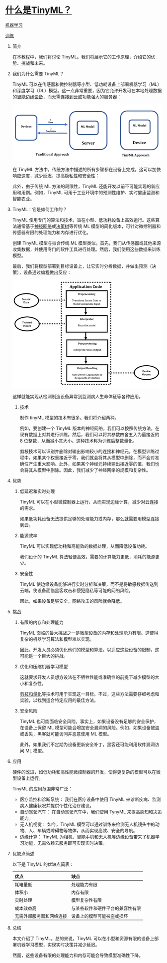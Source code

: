 # [什么是TinyML？](https://www.baeldung.com/cs/tinyml)

[机器学习](README-zh.md)

[训练](https://www.baeldung.com/cs/tag/training)

1. 简介

    在本教程中，我们将讨论 TinyML。我们将展示它的工作原理，介绍它的优势、挑战和未来。

2. 我们为什么需要 TinyML？

    TinyML 可以在传感器和微控制器等小型、低功耗设备上部署机器学习（ML）和深度学习（DL）模型。这一点非常重要，因为它允许开发可在本地处理数据的[智能边缘设备](https://www.baeldung.com/cs/edge-computing)，而无需连接到云或功能强大的服务器：

    ![传统方法和TinyML方法](pic/Traditional-and-TinyML-Approaches.webp)

    在 TinyML 方法中，传统方法中描述的所有步骤都在设备上完成。这可以加快响应速度，减少延迟，提高隐私性和安全性：

    此外，由于传统 ML 方法的局限性，TinyML 还能开发以前不可能实现的新应用和用例。例如，TinyML 可用于工业环境中的预测性维护、实时健康监测和智能农业。

3. TinyML：它是如何工作的？

    TinyML 使用专门的算法和技术，旨在小型、低功耗设备上高效运行。这些算法通常基于[神经网络](https://www.baeldung.com/cs/epoch-neural-networks)或[决策树](https://www.baeldung.com/cs/decision-trees-vs-random-forests)等传统 ML 模型的简化版本，可针对微控制器和传感器有限的处理能力和内存进行优化。

    创建 TinyML 模型与拟合传统 ML 模型类似。首先，我们从传感器或其他来源收集数据，并使用专门的软件工具进行处理。然后，我们使用这些数据来训练模型。

    最后，我们将模型部署到目标设备上，让它实时分析数据，并做出预测（决策），设备通过编程做出反应：

    ![TinyML的工作过程](pic/Process-of-how-TinyML-works-3.webp)

    这样就能实现从检测制造设备异常到监测病人生命体征等各种应用。

    1. 技术

        制作 tinyML 模型的技术有很多。我们将介绍两种。

        例如，要创建一个 TinyML 版本的神经网络，我们可以按照传统方法，在现有数据上对其进行训练。然后，我们可以将其参数四舍五入为最接近的 8 位整数，从而减小其大小。这种技术称为训练后整数量化。

        剪枝技术可以识别并删除对输出影响较小的连接和神经元。在模型训练过程中，如果某个权重接近于零，我们就会将其从模型中删除，而不会对准确性产生重大影响。此外，如果某个神经元持续输出接近零的值，我们也会将其从模型中删除。因此，我们减少了神经网络的规模和复杂性。

4. 优势

    1. 低延迟和实时处理

        TinyML 可以在小型微控制器上运行，从而实现边缘计算，减少对云连接的需求。

        如果低功耗设备无法提供足够的处理能力或内存，那么就需要用模型连接到云。

    2. 能源效率

        TinyML 可以实现低功耗和高能效的数据处理，从而降低设备功耗。

        我们设计的 TinyML 算法轻便高效，需要的计算能力更低，消耗的能源更少。

    3. 安全性

        TinyML 使边缘设备能够进行实时分析和决策，而不是将敏感数据传送到云端，使设备面临黑客攻击和侵犯隐私等可能的网络风险。

        因此，如果设备足够安全，网络攻击的风险就会降低。

5. 挑战

    1. 有限的内存和处理能力

        TinyML 面临的最大挑战之一是微型设备的内存和处理能力有限。这使得复杂的机器学习算法和模型难以实现。

        因此，开发人员必须优化他们的模型和算法，以适应这些设备的限制，这可能是一个巨大的挑战。

    2. 优化和压缩机器学习模型

        这就要求开发人员想方设法在不牺牲性能或准确性的前提下减少模型的大小和复杂性。

        [剪枝和量化](https://www.sciencedirect.com/science/article/abs/pii/S0925231221010894)等技术可用于实现这一目标。不过，这些方法需要仔细考虑和实验，以找到适合特定应用的最佳方法。

    3. 安全风险

        TinyML 也可能面临安全风险。事实上，如果设备没有足够的安全保护，在设备上保留 ML 模型可能会增加安全漏洞的风险。例如，如果设备被盗或丢失，黑客就可能访问并恶意使用 ML 模型。

        此外，如果我们不定期为设备更新安全补丁，黑客还可能利用软件漏洞访问 ML 模型。

6. 应用

    硬件的改进，如低功耗和高性能微控制器的开发，使得更复杂的模型可以在微型设备上运行。

    TinyML 的应用范围非常广泛：

    - 医疗监控和诊断系统： 我们在医疗设备中使用 TinyML 来诊断疾病、监测病人健康状况并提供个性化治疗建议。
    - 自动驾驶汽车： 在自动驾驶汽车中，我们使用 TynyML 来提高感知和决策能力。
    - 无人机视觉： 如今，TinyML 模型可以通过训练来检测无人机镜头中的动物、人、车辆或障碍物等物体，从而实现高效、安全的导航。
    - 边缘计算： TinyML 为相机、智能手机和无人机等边缘设备带来了机器学习功能，无需依赖云服务即可实现实时决策。

7. 优缺点简述

    以下是 TinyML 的优缺点简表：

    | 优点           | 缺点               |
    |--------------|------------------|
    | 耗电量低         | 处理能力有限           |
    | 体积小          | 内存有限             |
    | 实时处理         | 模型复杂性有限          |
    | 成本效益高        | 与某些软件和硬件平台的兼容性有限 |
    | 无需外部服务器和网络连接 | 设备上的模型可能被盗或损坏    |

8. 总结

    本文介绍了 TinyML。总的来说，TinyML 可以在小型和资源有限的设备上部署机器学习模型，实现实时决策并减少延迟。

    然而，这些设备有限的处理能力和内存可能会导致模型准确性下降。
